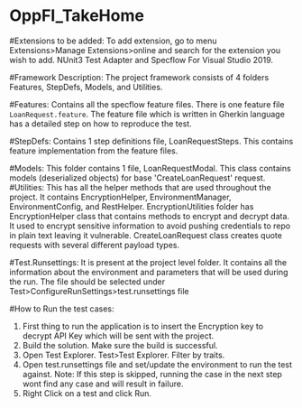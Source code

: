 # OppFI_TakeHome

#Extensions to be added: To add extension, go to menu Extensions>Manage Extensions>online and search for the extension you wish to add.
NUnit3 Test Adapter and Specflow For Visual Studio 2019.

#Framework Description:
The project framework consists of 4 folders Features, StepDefs, Models, and Utilities.

#Features:
Contains all the specflow feature files. There is one feature file `LoanRequest.feature`.
The feature file which is written in Gherkin language has a detailed step on how to reproduce the test.

#StepDefs:
Contains 1 step definitions file, LoanRequestSteps. This contains feature implementation from the feature files.

#Models:
This folder contains 1 file, LoanRequestModal. This class contains models (deserialized objects) for base 'CreateLoanRequest' request.
#Utilities:
This has all the helper methods that are used throughout the project. It contains EncryptionHelper, EnvironmentManager, EnvironmentConfig, and RestHelper. 
EncryptionUtilities folder has EncryptionHelper class that contains methods to encrypt and decrypt data. It used to encrypt sensitive information to avoid pushing credentials to repo in plain text leaving it vulnerable.
CreateLoanRequest class creates quote requests with several different payload types.

#Test.Runsettings:
It is present at the project level folder. It contains all the information about the environment and parameters that will be used during the run. The file should be selected under Test>ConfigureRunSettings>test.runsettings file

#How to Run the test cases:
 1. First thing to run the application is to insert the Encryption key to decrypt API Key which will be sent with the project.
 1. Build the solution. Make sure the build is successful.
 2. Open Test Explorer. Test>Test Explorer. Filter by traits.
 3. Open test.runsettings file and set/update the environment to run the test against. Note: If this step is skipped, running the case in the next step wont find any case and will result in failure.
 4. Right Click on a test and click Run.
